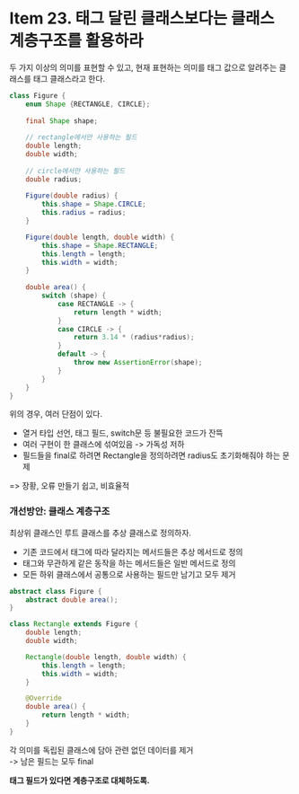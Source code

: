 # Item 23. 태그 달린 클래스보다는 클래스 계층구조를 활용하라

두 가지 이상의 의미를 표현할 수 있고, 현재 표현하는 의미를 태그 값으로 알려주는 클래스를 태그 클래스라고 한다.  
```java
class Figure {
	enum Shape {RECTANGLE, CIRCLE};
	
	final Shape shape;
	
	// rectangle에서만 사용하는 필드
	double length;
	double width;
	
	// circle에서만 사용하는 필드
	double radius;
    
    Figure(double radius) {
        this.shape = Shape.CIRCLE;
		this.radius = radius;
    }

	Figure(double length, double width) {
		this.shape = Shape.RECTANGLE;
		this.length = length;
		this.width = width;
	}
	
    double area() {
        switch (shape) {
            case RECTANGLE -> {
                return length * width;
            }
            case CIRCLE -> {
                return 3.14 * (radius*radius);
            }
            default -> {
                throw new AssertionError(shape);
            }
        }
    }
}
```

위의 경우, 여러 단점이 있다.
- 열거 타입 선언, 태그 필드, switch문 등 불필요한 코드가 잔뜩
- 여러 구현이 한 클래스에 섞여있음 -> 가독성 저하
- 필드들을 final로 하려면 Rectangle을 정의하려면 radius도 초기화해줘야 하는 문제

=> 장황, 오류 만들기 쉽고, 비효율적

### 개선방안: 클래스 계층구조
최상위 클래스인 루트 클래스를 추상 클래스로 정의하자.  
- 기존 코드에서 태그에 따라 달라지는 메서드들은 추상 메서드로 정의
- 태그와 무관하게 같은 동작을 하는 메서드들은 일반 메서드로 정의
- 모든 하위 클래스에서 공통으로 사용하는 필드만 남기고 모두 제거

```java
abstract class Figure {
	abstract double area();
}

class Rectangle extends Figure {
	double length;
	double width;

	Rectangle(double length, double width) {
		this.length = length;
		this.width = width;
	}

	@Override
	double area() {
		return length * width;
	}
}
```
각 의미를 독립된 클래스에 담아 관련 없던 데이터를 제거  
-> 남은 필드는 모두 final

**태그 필드가 있다면 계층구조로 대체하도록.**